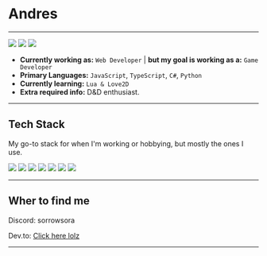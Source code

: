 
# Andres
---
<p>
  <img src="https://img.shields.io/badge/STATUS-ALIVE_RN-blue?style=for-the-badge&logo=matrix&logoColor=black" />
  <img src="https://img.shields.io/badge/ARIZONA_DRINKS-ENJOYER-ff0080?style=for-the-badge&logo=brain&logoColor=white" />
  <img src="https://img.shields.io/badge/IDK_WHAT-PUT_HERE-red?style=for-the-badge&logo=lock&logoColor=white" />
</p>

- **Currently working as:** `Web Developer` | **but my goal is working as a:** `Game Developer`
- **Primary Languages:** `JavaScript`, `TypeScript`, `C#`, `Python`
- **Currently learning:** `Lua & Love2D`
- **Extra required info:** D&D enthusiast.

---

## Tech Stack
My go-to stack for when I'm working or hobbying, but mostly the ones I use.
<p>
  <img src="https://img.shields.io/badge/JavaScript-ffff00?style=for-the-badge&logo=javascript&logoColor=black" />
  <img src="https://img.shields.io/badge/TypeScript-blue?style=for-the-badge&logo=typescript&logoColor=white" />

  <img src="https://img.shields.io/badge/C%23-9932cc?style=for-the-badge&logo=csharp&logoColor=white" />
  <img src="https://img.shields.io/badge/Python-00ff41?style=for-the-badge&logo=python&logoColor=black" />
  <img src="https://img.shields.io/badge/Godot-478CBF?style=for-the-badge&logo=godotengine&logoColor=white"/>
  <img src="https://img.shields.io/badge/MonoGame-E73C00?style=for-the-badge&logo=monogame&logoColor=white"/>
  <img src="https://img.shields.io/badge/Git-red?style=for-the-badge&logo=git&logoColor=white"/>
</p>

---

## Wher to find me

Discord: sorrowsora

Dev.to: [Click here lolz](https://dev.to/sorrowsora)

---
